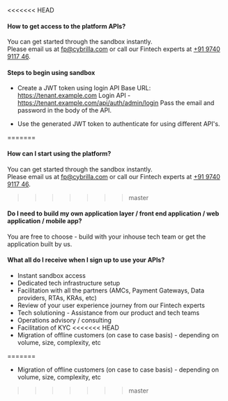 <<<<<<< HEAD
#### How to get access to the platform APIs?
You can get started through the sandbox instantly. <br>
Please email us at [fp@cybrilla.com](mailto:fp@cybrilla.com) or call our Fintech experts at [+91 9740 9117 46](tel:+919740911746).

#### Steps to begin using sandbox

- Create a JWT token using login API
Base URL: https://tenant.example.com
Login API - https://tenant.example.com/api/auth/admin/login
Pass the email and password in the body of the API.

- Use the generated JWT token to authenticate for using different API's.

=======
<!--
## Registration and Sandbox
-----------------------------
-->
#### How can I start using the platform?
You can get started through the sandbox instantly. <br>
Please email us at [fp@cybrilla.com](mailto:fp@cybrilla.com) or call our Fintech experts at [+91 9740 9117 46](tel:+919740911746).
>>>>>>> master

#### Do I need to build my own application layer / front end application / web application / mobile app?
You are free to choose - build with your inhouse tech team or get the application built by us.

#### What all do I receive when I sign up to use your APIs?
- Instant sandbox access
- Dedicated tech infrastructure setup
- Facilitation with all the partners (AMCs, Payment Gateways, Data providers, RTAs, KRAs, etc)
- Review of your user experience journey from our Fintech experts
- Tech solutioning - Assistance from our product and tech teams
- Operations advisory / consulting
- Facilitation of KYC
<<<<<<< HEAD
- Migration of offline customers (on case to case basis) - depending on volume, size, complexity, etc

=======
- Migration of offline customers (on case to case basis) - depending on volume, size, complexity, etc
>>>>>>> master
